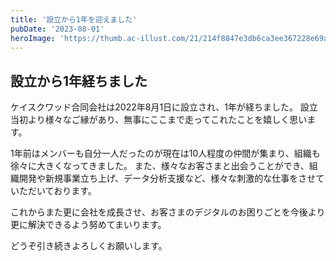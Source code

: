 ```yaml
---
title: '設立から1年を迎えました'
pubDate: '2023-08-01'
heroImage: 'https://thumb.ac-illust.com/21/214f8847e3db6ca3ee367228e69a336c_t.jpeg'
---
```


## 設立から1年経ちました

ケイスクワッド合同会社は2022年8月1日に設立され、1年が経ちました。
設立当初より様々なご縁があり、無事にここまで走ってこれたことを嬉しく思います。

1年前はメンバーも自分一人だったのが現在は10人程度の仲間が集まり、組織も徐々に大きくなってきました。
また、様々なお客さまと出会うことができ、組織開発や新規事業立ち上げ、データ分析支援など、様々な刺激的な仕事をさせていただいております。

これからまた更に会社を成長させ、お客さまのデジタルのお困りごとを今後より更に解決できるよう努めてまいります。

どうぞ引き続きよろしくお願いします。
